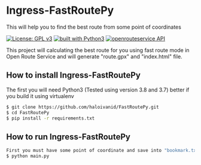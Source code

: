# Ingress-FastRoutePy
This will help you to find the best route from some point of coordinates

[![License: GPL v3](https://img.shields.io/badge/License-GPL%20v3-blue.svg)](https://www.gnu.org/licenses/gpl-3.0)
[![built with Python3](https://img.shields.io/badge/built%20with-Python3-red.svg)](https://www.python.org/)
[![openrouteservice API](https://img.shields.io/badge/openrouteservice-API-red.svg)](https://openrouteservice.org/)

This project will calculating the best route for you using fast route mode in Open Route Service and will generate "route.gpx" and "index.html" file.

## How to install Ingress-FastRoutePy
The first you will need Python3 (Tested using version 3.8 and 3.7) better if you build it using virtualenv
```sh
$ git clone https://github.com/haloivanid/FastRoutePy.git
$ cd FastRoutePy
$ pip install -r requirements.txt
```

## How to run Ingress-FastRoutePy
```sh
First you must have some point of coordinate and save into "bookmark.txt"
$ python main.py
```
